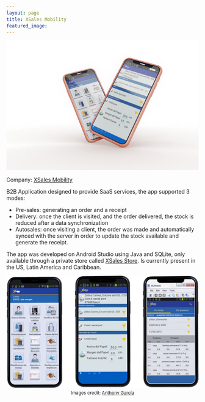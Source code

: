 ```yaml
---
layout: page
title: XSales Mobility
featured_image:
---
```



<p align="center">

  <img src="/assets/images/pages/xsales/xsales-android-main.png">

</p>


Company: [XSales Mobility](https://xsalesmobility.com/)

B2B Application designed to provide SaaS services, the app supported 3 modes:
- Pre-sales: generating an order and a receipt
- Delivery: once the client is visited, and the order delivered, the stock is reduced after a data synchronization
- Autosales: once visiting a client, the order was made and automatically synced with the server in order to update the stock available and generate the receipt.

The app was developed on Android Studio using Java and SQLite, only available through a private store called [XSales Store](https://xsalesstore.com/). Is currently present in the US, Latin America and Caribbean.

<p align="center">

  <img src="/assets/images/pages/xsales/xsales-anthony.png">
  <small>Images credit: <a href="https://meltedcolor.com">Anthony García</a></small>

</p>



